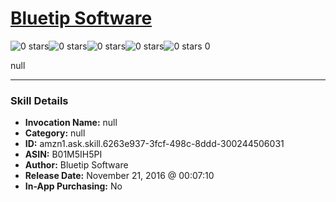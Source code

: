 # [Bluetip Software](http://alexa.amazon.com/#skills/amzn1.ask.skill.6263e937-3fcf-498c-8ddd-300244506031)
![0 stars](../../images/ic_star_border_black_18dp_1x.png)![0 stars](../../images/ic_star_border_black_18dp_1x.png)![0 stars](../../images/ic_star_border_black_18dp_1x.png)![0 stars](../../images/ic_star_border_black_18dp_1x.png)![0 stars](../../images/ic_star_border_black_18dp_1x.png) 0

null

***

### Skill Details

* **Invocation Name:** null
* **Category:** null
* **ID:** amzn1.ask.skill.6263e937-3fcf-498c-8ddd-300244506031
* **ASIN:** B01M5IH5PI
* **Author:** Bluetip Software
* **Release Date:** November 21, 2016 @ 00:07:10
* **In-App Purchasing:** No
